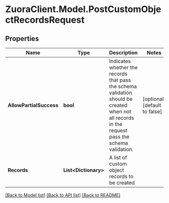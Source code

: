 # ZuoraClient.Model.PostCustomObjectRecordsRequest

## Properties

Name | Type | Description | Notes
------------ | ------------- | ------------- | -------------
**AllowPartialSuccess** | **bool** | Indicates whether the records that pass the schema validation should be created when not all records in the request pass the schema validation. | [optional] [default to false]
**Records** | **List&lt;Dictionary&gt;** | A list of custom object records to be created | 

[[Back to Model list]](../README.md#documentation-for-models) [[Back to API list]](../README.md#documentation-for-api-endpoints) [[Back to README]](../README.md)

